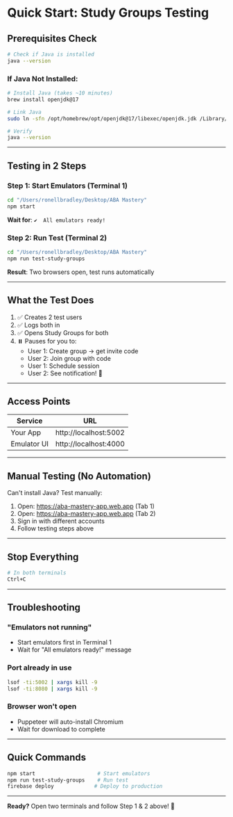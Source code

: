 # Quick Start: Study Groups Testing

## Prerequisites Check

```bash
# Check if Java is installed
java --version
```

### If Java Not Installed:
```bash
# Install Java (takes ~10 minutes)
brew install openjdk@17

# Link Java
sudo ln -sfn /opt/homebrew/opt/openjdk@17/libexec/openjdk.jdk /Library/Java/JavaVirtualMachines/openjdk-17.jdk

# Verify
java --version
```

---

## Testing in 2 Steps

### Step 1: Start Emulators (Terminal 1)
```bash
cd "/Users/ronellbradley/Desktop/ABA Mastery"
npm start
```

**Wait for**: `✔  All emulators ready!`

### Step 2: Run Test (Terminal 2)
```bash
cd "/Users/ronellbradley/Desktop/ABA Mastery"
npm run test-study-groups
```

**Result**: Two browsers open, test runs automatically

---

## What the Test Does

1. ✅ Creates 2 test users
2. ✅ Logs both in
3. ✅ Opens Study Groups for both
4. ⏸️ Pauses for you to:
   - User 1: Create group → get invite code
   - User 2: Join group with code
   - User 1: Schedule session
   - User 2: See notification! 🔔

---

## Access Points

| Service | URL |
|---------|-----|
| Your App | http://localhost:5002 |
| Emulator UI | http://localhost:4000 |

---

## Manual Testing (No Automation)

Can't install Java? Test manually:

1. Open: https://aba-mastery-app.web.app (Tab 1)
2. Open: https://aba-mastery-app.web.app (Tab 2)
3. Sign in with different accounts
4. Follow testing steps above

---

## Stop Everything

```bash
# In both terminals
Ctrl+C
```

---

## Troubleshooting

### "Emulators not running"
- Start emulators first in Terminal 1
- Wait for "All emulators ready!" message

### Port already in use
```bash
lsof -ti:5002 | xargs kill -9
lsof -ti:8080 | xargs kill -9
```

### Browser won't open
- Puppeteer will auto-install Chromium
- Wait for download to complete

---

## Quick Commands

```bash
npm start                    # Start emulators
npm run test-study-groups    # Run test
firebase deploy             # Deploy to production
```

---

**Ready?** Open two terminals and follow Step 1 & 2 above! 🚀


